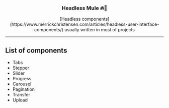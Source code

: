 <h3 align="center">
  Headless Mule 🔥🐎
</h3>

<p align="center">
  [Headless components](https://www.merrickchristensen.com/articles/headless-user-interface-components/) usually written in most of projects
</p>

---

## List of components

- Tabs
- Stepper
- Slider
- Progress
- Carousel
- Pagination
- Transfer
- Upload
